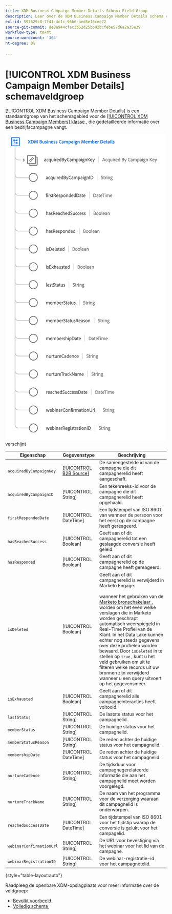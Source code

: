 ```yaml
---
title: XDM Business Campaign Member Details Schema Field Group
description: Leer over de XDM Business Campaign Member Details schema veldgroep.
exl-id: 597629c8-7f41-4c1c-95b6-aed5e16cee72
source-git-commit: de8e944cfec3b52d25bb02bcfebe57d6a2a35e39
workflow-type: tm+mt
source-wordcount: '304'
ht-degree: 0%

---
```


# [!UICONTROL XDM Business Campaign Member Details] schemaveldgroep

[!UICONTROL XDM Business Campaign Member Details] is een standaardgroep van het schemagebied voor de [[!UICONTROL XDM Business Campaign Members] klasse &#x200B;](../../classes/b2b/business-campaign-members.md), die gedetailleerde informatie over een bedrijfscampagne vangt.

![&#x200B; de structuur van de XDM Business Campagne het gebiedsgroep van de Details van het Lid van de Campagne aangezien het in UI &#x200B;](../../images/field-groups/b2b/business-campaign-member-details.png) verschijnt

| Eigenschap | Gegevenstype | Beschrijving |
| --- | --- | --- |
| `acquiredByCampaignKey` | [[!UICONTROL B2B Source]](../../data-types/b2b-source.md) | De samengestelde id van de campagne die dit campagnerelid heeft aangeschaft. |
| `acquiredByCampaignID` | [!UICONTROL String] | Een tekenreeks-id voor de campagne die dit campagnerelid heeft opgehaald. |
| `firstRespondedDate` | [!UICONTROL DateTime] | Een tijdstempel van ISO 8601 van wanneer de persoon voor het eerst op de campagne heeft gereageerd. |
| `hasReachedSuccess` | [!UICONTROL Boolean] | Geeft aan of dit campagnerelid tot een geslaagde conversie heeft geleid. |
| `hasResponded` | [!UICONTROL Boolean] | Geeft aan of dit campagnerelid op de campagne heeft gereageerd. |
| `isDeleted` | [!UICONTROL Boolean] | Geeft aan of dit campagnerelid is verwijderd in Marketo Engage.<br><br> wanneer het gebruiken van de [&#x200B; Marketo bronschakelaar &#x200B;](../../../sources/connectors/adobe-applications/marketo/marketo.md), worden om het even welke verslagen die in Marketo worden geschrapt automatisch weerspiegeld in Real-Time Profiel van de Klant. In het Data Lake kunnen echter nog steeds gegevens over deze profielen worden bewaard. Door `isDeleted` in te stellen op `true` , kunt u het veld gebruiken om uit te filteren welke records uit uw bronnen zijn verwijderd wanneer u een query uitvoert op het gegevensmeer. |
| `isExhausted` | [!UICONTROL Boolean] | Geeft aan of dit campagnerelid alle campagneinteracties heeft voltooid. |
| `lastStatus` | [!UICONTROL String] | De laatste status voor het campagnelid. |
| `memberStatus` | [!UICONTROL String] | De huidige status voor het campagnelid. |
| `memberStatusReason` | [!UICONTROL String] | De reden achter de huidige status voor het campagnelid. |
| `membershipDate` | [!UICONTROL DateTime] | De reden achter de huidige status voor het campagnelid. |
| `nurtureCadence` | [!UICONTROL String] | De tijdsduur voor campagnegerelateerde informatie die aan het campagnelid moet worden voorgelegd. |
| `nurtureTrackName` | [!UICONTROL String] | De naam van het programma voor de verzorging waaraan dit campagnelid is onderworpen. |
| `reachedSuccessDate` | [!UICONTROL DateTime] | Een tijdstempel van ISO 8601 voor het tijdstip waarop de conversie is gelukt voor het campagelid. |
| `webinarConfirmationUrl` | [!UICONTROL String] | De URL voor bevestiging via het webinar voor het lid van de campagne. |
| `webinarRegistrationID` | [!UICONTROL String] | De webinar-registratie-id voor het campagnetelid. |

{style="table-layout:auto"}

Raadpleeg de openbare XDM-opslagplaats voor meer informatie over de veldgroep:

* [&#x200B; Bevolkt voorbeeld &#x200B;](https://github.com/adobe/xdm/blob/master/components/fieldgroups/campaign-member/campaign-member-details.example.1.json)
* [&#x200B; Volledig schema &#x200B;](https://github.com/adobe/xdm/blob/master/components/fieldgroups/campaign-member/campaign-member-details.schema.json)
